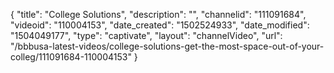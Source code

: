 {
    "title": "College Solutions",
    "description": "",
    "channelid": "111091684",
    "videoid": "110004153",
    "date_created": "1502524933",
    "date_modified": "1504049177",
    "type": "captivate",
    "layout": "channelVideo",
    "url": "\/bbbusa-latest-videos\/college-solutions-get-the-most-space-out-of-your-colleg\/111091684-110004153"
}